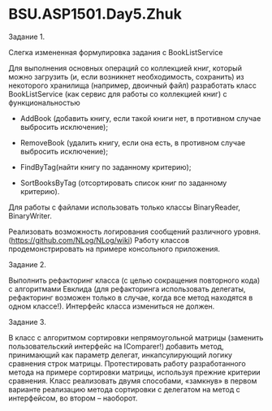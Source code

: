 # BSU.ASP1501.Day5.Zhuk
Задание 1.

Слегка измененная формулировка задания с BookListService

Для выполнения основных операций со коллекцией книг, который можно загрузить (и, если возникнет необходимость, сохранить)
из некоторого хранилища (например, двоичный файл) разработать класс BookListService (как сервис для работы со коллекцией книг)
с функциональностью 

- AddBook (добавить книгу, если такой книги нет, в противном случае выбросить исключение);

- RemoveBook (удалить книгу, если она есть, в противном случае выбросить исключение);

- FindByTag(найти книгу по заданному критерию);

- SortBooksByTag (отсортировать список книг по заданному критерию).

Для работы с файлами использовать только классы BinaryReader, BinaryWriter.

Реализовать возможность логирования сообщений различного уровня. (https://github.com/NLog/NLog/wiki)
Работу классов продемонстрировать на примере консольного приложения.

Задание 2.

Выполнить рефакторинг класса (с целью сокращения повторного кода) с алгоритмами Евклида (для рефакторинга использовать
делегаты, рефакторинг возможен только в случае, когда все метод находятся в одном классе!). Интерфейс класса измениться
не должен.

Задание 3. 

В класс с алгоритмом сортировки непрямоугольной матрицы (заменить пользовательский интерфейс на IComparer!) добавить метод,
принимающий как параметр делегат, инкапсулирующий логику сравнения строк матрицы. Протестировать работу разработанного
метода на примере сортировки матрицы, используя прежние критерии сравнения. Класс реализовать двумя способами, «замкнув»
в первом варианте реализацию метода сортировки с делегатом на метод с интерфейсом, во втором – наоборот.
